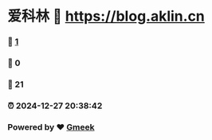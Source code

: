 # 爱科林 :link: https://blog.aklin.cn 
### :page_facing_up: [1](https://blog.aklin.cn/tag.html) 
### :speech_balloon: 0 
### :hibiscus: 21 
### :alarm_clock: 2024-12-27 20:38:42 
### Powered by :heart: [Gmeek](https://github.com/Meekdai/Gmeek)
